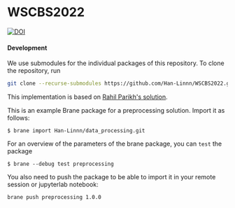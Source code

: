 # WSCBS2022
[![DOI](https://zenodo.org/badge/498536259.svg)](https://zenodo.org/badge/latestdoi/498536259)

#### Development

We use submodules for the individual packages of this repository. To clone the repository, run
```bash
git clone --recurse-submodules https://github.com/Han-Linnn/WSCBS2022.git
```

This implementation is based on [Rahil Parikh's solution](https://www.kaggle.com/code/rprkh15/nlp-eda-bert#Preprocessing-the-Tweets).

This is an example Brane package for a preprocessing solution. Import it as follows:

```shell
$ brane import Han-Linnn/data_processing.git
```

For an overview of the parameters of the brane package, you can `test` the package
```shell
$ brane --debug test preprocessing
```


You also need to push the package to be able to import it in your remote session or jupyterlab notebook:
```shell
brane push preprocessing 1.0.0
```